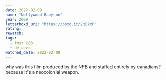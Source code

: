 ```yaml
---
date: 2022-02-09
name: "Nollywood Babylon"
year: 2009
letterboxd_uri: "https://boxd.it/2z0kxP"
rating: 
rewatch: 
tags:
  - fmst 203
  - de seve
watched_date: 2022-02-08
---
```


why was this film produced by the NFB and staffed entirely by canadians? because it's a neocolonial weapon.
